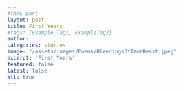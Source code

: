 ```yaml
---
#YAML part
layout: post
title: First Years
#tags: [Example_Tag1, ExampleTag2]
author:
categories: stories
image: "/assets/images/Poems/BleedingsOfTameBeast.jpeg"
excerpt: 'First Years'
featured: false
latest: false
all: true
---
```

